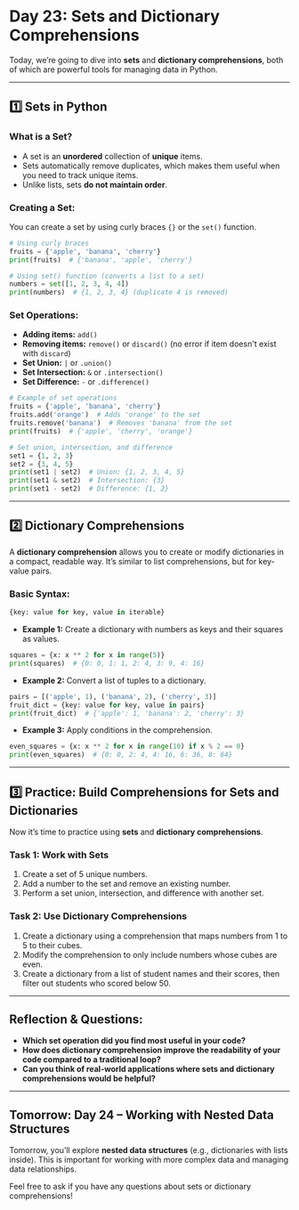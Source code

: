 # **Day 23: Sets and Dictionary Comprehensions**

Today, we’re going to dive into **sets** and **dictionary comprehensions**, both of which are powerful tools for managing data in Python.

---

## **1️⃣ Sets in Python**

### **What is a Set?**
- A set is an **unordered** collection of **unique** items.
- Sets automatically remove duplicates, which makes them useful when you need to track unique items.
- Unlike lists, sets **do not maintain order**.

### **Creating a Set:**
You can create a set by using curly braces `{}` or the `set()` function.

```python
# Using curly braces
fruits = {'apple', 'banana', 'cherry'}
print(fruits)  # {'banana', 'apple', 'cherry'}

# Using set() function (converts a list to a set)
numbers = set([1, 2, 3, 4, 4])
print(numbers)  # {1, 2, 3, 4} (duplicate 4 is removed)
```

### **Set Operations:**
- **Adding items:** `add()`
- **Removing items:** `remove()` or `discard()` (no error if item doesn't exist with `discard`)
- **Set Union:** `|` or `.union()`
- **Set Intersection:** `&` or `.intersection()`
- **Set Difference:** `-` or `.difference()`

```python
# Example of set operations
fruits = {'apple', 'banana', 'cherry'}
fruits.add('orange')  # Adds 'orange' to the set
fruits.remove('banana')  # Removes 'banana' from the set
print(fruits)  # {'apple', 'cherry', 'orange'}

# Set union, intersection, and difference
set1 = {1, 2, 3}
set2 = {3, 4, 5}
print(set1 | set2)  # Union: {1, 2, 3, 4, 5}
print(set1 & set2)  # Intersection: {3}
print(set1 - set2)  # Difference: {1, 2}
```

---

## **2️⃣ Dictionary Comprehensions**

A **dictionary comprehension** allows you to create or modify dictionaries in a compact, readable way. It’s similar to list comprehensions, but for key-value pairs.

### **Basic Syntax:**

```python
{key: value for key, value in iterable}
```

- **Example 1:** Create a dictionary with numbers as keys and their squares as values.
```python
squares = {x: x ** 2 for x in range(5)}
print(squares)  # {0: 0, 1: 1, 2: 4, 3: 9, 4: 16}
```

- **Example 2:** Convert a list of tuples to a dictionary.
```python
pairs = [('apple', 1), ('banana', 2), ('cherry', 3)]
fruit_dict = {key: value for key, value in pairs}
print(fruit_dict)  # {'apple': 1, 'banana': 2, 'cherry': 3}
```

- **Example 3:** Apply conditions in the comprehension.
```python
even_squares = {x: x ** 2 for x in range(10) if x % 2 == 0}
print(even_squares)  # {0: 0, 2: 4, 4: 16, 6: 36, 8: 64}
```

---

## **3️⃣ Practice: Build Comprehensions for Sets and Dictionaries**

Now it’s time to practice using **sets** and **dictionary comprehensions**.

### **Task 1: Work with Sets**
1. Create a set of 5 unique numbers.
2. Add a number to the set and remove an existing number.
3. Perform a set union, intersection, and difference with another set.

### **Task 2: Use Dictionary Comprehensions**
1. Create a dictionary using a comprehension that maps numbers from 1 to 5 to their cubes.
2. Modify the comprehension to only include numbers whose cubes are even.
3. Create a dictionary from a list of student names and their scores, then filter out students who scored below 50.

---

## **Reflection & Questions:**
- **Which set operation did you find most useful in your code?**
- **How does dictionary comprehension improve the readability of your code compared to a traditional loop?**
- **Can you think of real-world applications where sets and dictionary comprehensions would be helpful?**

---

## **Tomorrow: Day 24 – Working with Nested Data Structures**

Tomorrow, you’ll explore **nested data structures** (e.g., dictionaries with lists inside). This is important for working with more complex data and managing data relationships.

Feel free to ask if you have any questions about sets or dictionary comprehensions!